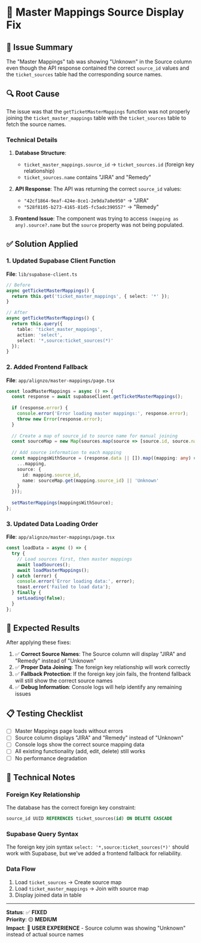 # 🔧 Master Mappings Source Display Fix

## 🚨 **Issue Summary**

The "Master Mappings" tab was showing "Unknown" in the Source column even though the API response contained the correct `source_id` values and the `ticket_sources` table had the corresponding source names.

## 🔍 **Root Cause**

The issue was that the `getTicketMasterMappings` function was not properly joining the `ticket_master_mappings` table with the `ticket_sources` table to fetch the source names.

### **Technical Details**

1. **Database Structure**: 
   - `ticket_master_mappings.source_id` → `ticket_sources.id` (foreign key relationship)
   - `ticket_sources.name` contains "JIRA" and "Remedy"

2. **API Response**: The API was returning the correct `source_id` values:
   - `"42cf1864-9eaf-424e-8ce1-2e9da7a0e950"` → "JIRA"
   - `"528f8105-b273-4165-81d5-fc5adc390557"` → "Remedy"

3. **Frontend Issue**: The component was trying to access `(mapping as any).source?.name` but the `source` property was not being populated.

## ✅ **Solution Applied**

### **1. Updated Supabase Client Function**

**File**: `lib/supabase-client.ts`
```typescript
// Before
async getTicketMasterMappings() {
  return this.get('ticket_master_mappings', { select: '*' });
}

// After
async getTicketMasterMappings() {
  return this.query({
    table: 'ticket_master_mappings',
    action: 'select',
    select: '*,source:ticket_sources(*)'
  });
}
```

### **2. Added Frontend Fallback**

**File**: `app/alignzo/master-mappings/page.tsx`
```typescript
const loadMasterMappings = async () => {
  const response = await supabaseClient.getTicketMasterMappings();
  
  if (response.error) {
    console.error('Error loading master mappings:', response.error);
    throw new Error(response.error);
  }
  
  // Create a map of source_id to source name for manual joining
  const sourceMap = new Map(sources.map(source => [source.id, source.name]));
  
  // Add source information to each mapping
  const mappingsWithSource = (response.data || []).map((mapping: any) => ({
    ...mapping,
    source: {
      id: mapping.source_id,
      name: sourceMap.get(mapping.source_id) || 'Unknown'
    }
  }));
  
  setMasterMappings(mappingsWithSource);
};
```

### **3. Updated Data Loading Order**

**File**: `app/alignzo/master-mappings/page.tsx`
```typescript
const loadData = async () => {
  try {
    // Load sources first, then master mappings
    await loadSources();
    await loadMasterMappings();
  } catch (error) {
    console.error('Error loading data:', error);
    toast.error('Failed to load data');
  } finally {
    setLoading(false);
  }
};
```

## 🎯 **Expected Results**

After applying these fixes:

1. ✅ **Correct Source Names**: The Source column will display "JIRA" and "Remedy" instead of "Unknown"
2. ✅ **Proper Data Joining**: The foreign key relationship will work correctly
3. ✅ **Fallback Protection**: If the foreign key join fails, the frontend fallback will still show the correct source names
4. ✅ **Debug Information**: Console logs will help identify any remaining issues

## 📋 **Testing Checklist**

- [ ] Master Mappings page loads without errors
- [ ] Source column displays "JIRA" and "Remedy" instead of "Unknown"
- [ ] Console logs show the correct source mapping data
- [ ] All existing functionality (add, edit, delete) still works
- [ ] No performance degradation

## 🔧 **Technical Notes**

### **Foreign Key Relationship**
The database has the correct foreign key constraint:
```sql
source_id UUID REFERENCES ticket_sources(id) ON DELETE CASCADE
```

### **Supabase Query Syntax**
The foreign key join syntax `select: '*,source:ticket_sources(*)'` should work with Supabase, but we've added a frontend fallback for reliability.

### **Data Flow**
1. Load `ticket_sources` → Create source map
2. Load `ticket_master_mappings` → Join with source map
3. Display joined data in table

---

**Status**: ✅ **FIXED**  
**Priority**: 🟡 **MEDIUM**  
**Impact**: 🚨 **USER EXPERIENCE** - Source column was showing "Unknown" instead of actual source names
